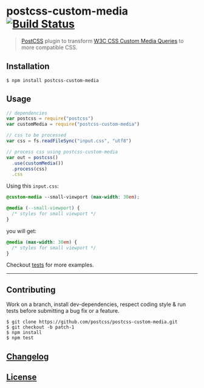 # postcss-custom-media [![Build Status](https://travis-ci.org/postcss/postcss-custom-media.png)](https://travis-ci.org/postcss/postcss-custom-media)

> [PostCSS](https://github.com/postcss/postcss) plugin to transform [W3C CSS Custom Media Queries](http://dev.w3.org/csswg/mediaqueries/#custom-mq) to more compatible CSS.

## Installation

    $ npm install postcss-custom-media

## Usage

```js
// dependencies
var postcss = require("postcss")
var customMedia = require("postcss-custom-media")

// css to be processed
var css = fs.readFileSync("input.css", "utf8")

// process css using postcss-custom-media
var out = postcss()
  .use(customMedia())
  .process(css)
  .css
```

Using this `input.css`:

```css
@custom-media --small-viewport (max-width: 30em);

@media (--small-viewport) {
  /* styles for small viewport */
}
```

you will get:

```css
@media (max-width: 30em) {
  /* styles for small viewport */
}
```

Checkout [tests](test) for more examples.

---

## Contributing

Work on a branch, install dev-dependencies, respect coding style & run tests before submitting a bug fix or a feature.

    $ git clone https://github.com/postcss/postcss-custom-media.git
    $ git checkout -b patch-1
    $ npm install
    $ npm test

## [Changelog](CHANGELOG.md)

## [License](LICENSE-MIT)
